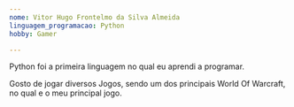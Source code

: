 ```yaml
---
nome: Vitor Hugo Frontelmo da Silva Almeida
linguagem_programacao: Python
hobby: Gamer

---
```


Python foi a primeira linguagem no qual eu aprendi a programar.

Gosto de jogar diversos Jogos, sendo um dos principais World Of Warcraft, no qual e o meu principal
jogo.

